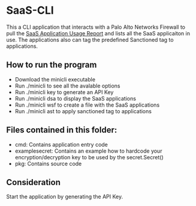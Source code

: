 # SaaS-CLI
This a CLI application that interacts with a Palo Alto Networks Firewall to pull the [SaaS Application Usage Report](https://docs.paloaltonetworks.com/pan-os/10-1/pan-os-admin/monitoring/view-and-manage-reports/view-reports.html#id12e5da3d-d44f-4c9e-9d97-8704151ed103) and lists all the SaaS applicaiton in use. The applications also can tag the predefined Sanctioned tag to applications.

## How to run the program
* Download the minicli executable
* Run ./minicli to see all the avalable options
* Run ./minicli key to generate an API Key
* Run ./minicli dsa to display the SaaS applications
* Run ./minicli wsf to create a file with the SaaS applications
* Run ./minicli ast to apply sanctioned tag to applications

## Files contained in this folder:
* cmd: Contains application entry code
* examplesecret: Contains an example how to hardcode your encryption/decryption key to be used by the secret.Secret()
* pkg: Contains source code

## Consideration
Start the application by generating the API Key.

